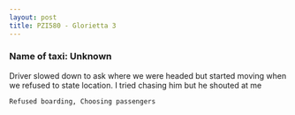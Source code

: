 ```yaml
---
layout: post
title: PZI580 - Glorietta 3
---
```


### Name of taxi: Unknown

Driver slowed down to ask where we were headed but started moving when we refused to state location. I tried chasing him but he shouted at me

```Refused boarding, Choosing passengers```

